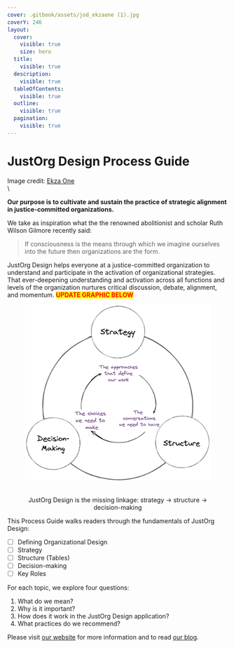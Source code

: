 ```yaml
---
cover: .gitbook/assets/jod_ekzaone (1).jpg
coverY: 246
layout:
  cover:
    visible: true
    size: hero
  title:
    visible: true
  description:
    visible: true
  tableOfContents:
    visible: true
  outline:
    visible: true
  pagination:
    visible: true
---
```


# JustOrg Design Process Guide

Image credit: [Ekza One](https://www.instagram.com/ekzaone/?hl=en)\
\


**Our purpose is to cultivate and sustain the practice of strategic alignment in justice-committed organizations.**

We take as inspiration what the the renowned abolitionist and scholar Ruth Wilson Gilmore recently said:

> If consciousness is the means through which we imagine ourselves into the future then organizations are the form.

JustOrg Design helps everyone at a justice-committed organization to understand and participate in the activation of organizational strategies. That ever-deepening understanding and activation across all functions and levels of the organization nurtures critical discussion, debate, alignment, and momentum. <mark style="color:red;">**UPDATE GRAPHIC BELOW**</mark>

<div align="center">

<figure><img src=".gitbook/assets/JoD Diagram (1).png" alt=""><figcaption><p><br>JustOrg Design is the missing linkage: strategy → structure → decision-making</p></figcaption></figure>

</div>



This Process Guide walks readers through the fundamentals of JustOrg Design:

* [ ] Defining Organizational Design
* [ ] Strategy
* [ ] Structure (Tables)
* [ ] Decision-making
* [ ] Key Roles

For each topic, we explore four questions:

1. What do we mean?
2. Why is it important?
3. How does it work in the JustOrg Design application?
4. What practices do we recommend?

Please visit [our website](https://www.justorgdesign.com) for more information and to read [our blog](https://www.justorgdesign.com/blog).
